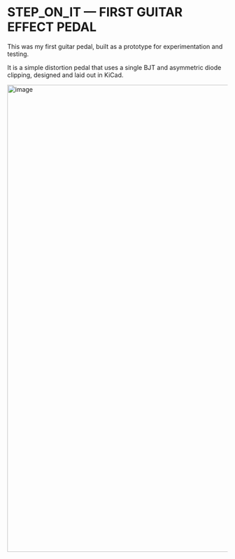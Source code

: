 # STEP_ON_IT — FIRST GUITAR EFFECT PEDAL

This was my first guitar pedal, built as a prototype for experimentation and testing.

It is a simple distortion pedal that uses a single BJT and asymmetric diode clipping, designed and laid out in KiCad.

<img width="600" height="1067" alt="image" src="https://github.com/user-attachments/assets/7b0c6e09-069b-4bd0-b01c-000e6fe14585" />

